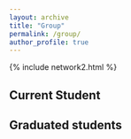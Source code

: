 ```yaml
---
layout: archive
title: "Group"
permalink: /group/
author_profile: true
---
```


{% include network2.html %}

## Current Student
## Graduated students
